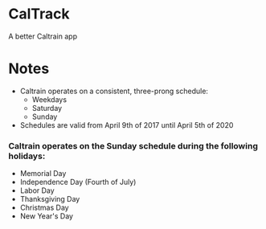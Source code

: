 # CalTrack
A better Caltrain app

# Notes

* Caltrain operates on a consistent, three-prong schedule:
   * Weekdays
   * Saturday
   * Sunday
* Schedules are valid from April 9th of 2017 until April 5th of 2020

### Caltrain operates on the Sunday schedule during the following holidays:

* Memorial Day
* Independence Day (Fourth of July)
* Labor Day
* Thanksgiving Day
* Christmas Day
* New Year's Day
